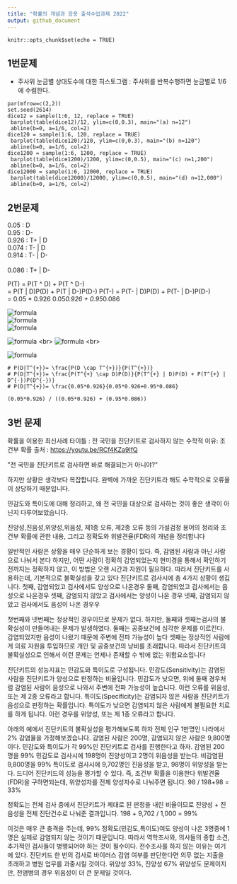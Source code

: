 ```yaml
---
title: "확률의 개념과 응용 출석수업과제 2022"
output: github_document
---
```


```{r setup, include=FALSE}
knitr::opts_chunk$set(echo = TRUE)
```


## 1번문제
- 주사위 눈금별 상대도수에 대한 히스토그램 : 주사위를 반복수행하면 눈금별로 1/6에 수렴한다.

```{r}
par(mfrow=c(2,2))
set.seed(2614)
dice12 = sample(1:6, 12, replace = TRUE)
 barplot(table(dice12)/12, ylim=c(0,0.3), main="(a) n=12")
 abline(b=0, a=1/6, col=2)
dice120 = sample(1:6, 120, replace = TRUE)
 barplot(table(dice120)/120, ylim=c(0,0.3), main="(b) n=120")
 abline(b=0, a=1/6, col=2)
dice1200 = sample(1:6, 1200, replace = TRUE)
 barplot(table(dice1200)/1200, ylim=c(0,0.5), main="(c) n=1,200")
 abline(b=0, a=1/6, col=2)
dice12000 = sample(1:6, 12000, replace = TRUE)
 barplot(table(dice12000)/12000, ylim=c(0,0.5), main="(d) n=12,000")
 abline(b=0, a=1/6, col=2)
```


## 2번문제
0.05 : D                    <br>
0.95 : D-                   <br>
0.926  :  T+ | D            <br>
0.074  :  T-  | D           <br>
0.914  :  T-  | D-          <br>  
0.086  :  T+ | D-           <br>

P(T) = P(T ^ D) + P(T ^ D-)       
        = P(T | D)P(D) + P(T | D-)P(D-)
P(T-)  = P(T- | D)P(D) + P(T- | D-)P(D-)    
= 0.05 * 0.926
 0.05*0.926 + 0.95*0.086
 
![formula](https://latex.codecogs.com/svg.image?P(T)%20=%20P(T%20%5Ccap%20D)%20&plus;%20P(T%20%5Ccap%20D-)%20)    <br>
![formula](https://latex.codecogs.com/svg.image?P(T%20%7C%20D)P(D)%20&plus;%20P(T%20%7C%20D-)P(D-)%20)          <br>
![formula](https://latex.codecogs.com/svg.image?P(T-)=%20P(T-%20%7C%20D)P(D)%20&plus;%20P(T-%20%7C%20D-)P(D-)%20) <br>

 
![formula](https://latex.codecogs.com/svg.image?P(D%7CT%5E%7B&plus;%7D)=%20%5Cfrac%7BP(D%20%5Ccap%20T%5E%7B&plus;%7D)%7D%7BP(T%5E%7B&plus;%7D)%7D)  <br>
![formula](https://latex.codecogs.com/svg.image?P(D%7CT%5E%7B&plus;%7D)=%20%5Cfrac%7BP(T%5E%7B&plus;%7D%20%5Ccap%20D)P(D)%7D%7BP(T%5E%7B&plus;%7D%20%7C%20D)P(D)%20&plus;%20P(T%5E%7B&plus;%7D%20%7C%20D%5E%7B-%7D)P(D%5E%7B-%7D)%7D)  <br>


![formula](https://latex.codecogs.com/svg.image?P(D%7CT%5E%7B&plus;%7D)=%20%5Cfrac%7B0.05*0.926%7D%7B0.05*0.926&plus;0.95*0.086%7D)
```{r, echo=FALSE}
# P(D|T^{+})= \frac{P(D \cap T^{+})}{P(T^{+})}
# P(D|T^{+})= \frac{P(T^{+} \cap D)P(D)}{P(T^{+} | D)P(D) + P(T^{+} | D^{-})P(D^{-})}
# P(D|T^{+})= \frac{0.05*0.926}{0.05*0.926+0.95*0.086}

(0.05*0.926) / ((0.05*0.926) + (0.95*0.086))
```

## 3번 문제
확률을 이용한 최신사례
타이틀 : 전 국민을 진단키트로 검사하지 않는 수학적 이유: 조건부 확률
출처 : https://youtu.be/RCf4KZa9IfQ

"전 국민을 진단키트로 검사하면 바로 해결되는거 아니야?"

하지만 상황은 생각보다 복잡합니다.
완벽에 가까운 진단키트라 해도 수학적으로 오류율이 상당하기 때문입니다.

민감도와 특이도에 대해 정리하고, 왜 전 국민을 대상으로 검사하는 것이 좋은 생각이 아닌지 다루어보았습니다.

진양성,진음성,위양성,위음성, 제1종 오류, 제2종 오류 등의 가설검정 용어의 정리와 조건부 확률에 관한 내용, 그리고 정확도와 위발견율(FDR)의 개념을 정리합니다


일반적인 사람은 상황을 매우 단순하게 보는 경황이 있다.
즉, 감염된 사람과 아닌 사람으로 나눠서 본다
하지만, 어떤 사람이 정확히 감염되었는지 현미경을 통해서 확인하기 전까지는 정확하지 않고,
이 방법은 오랜 시간과 자원이 필요하다.
따라서 진단키트를 사용하는데, 기본적으로 불확실성을 갖고 있다
진단키트로 검사시에 총 4가지 상황이 생깁니다.
첫째, 감염되었고 검사에서도 양성으로 나온경우
둘째, 감염되었고 검사에서는 음성으로 나온경우
셋째, 감염되지 않았고 검사에서는 양성이 나온 경우
넷째, 감염되지 않았고 검사에서도 음성이 나온 경우우

첫번째와 넷번째는 정상적인 경우이므로 문제가 없다.
하지만, 둘째와 셋째는검사의 불확실성이 만들어내는 문제가 발생하였다.
둘째는 공중보건에 심각한 문제를 이르킨다. 감염되었지만 음성이 나왔기 때문에 주변에 전파 가능성이 높다
셋째는 정상적인 사람에게 의료 자원을 투입하므로 개인 및 공중보건의 낭비를 초래합니다.
따라서 진단키트의 불확실성으로 인해서 이런 문제는 언제나 존재할 수 밖에 없는 위험요소입니다

진단키트의 성능지표는 민감도와 특이도로 구성됩니다.
민감도(Sensitivity)는 감염된 사람을 진단키트가 양성으로 판정하는 비율입니다. 민감도가 낮으면, 위에 둘째 경우처럼
감염된 사람이 음성으로 나와서 주변에 전파 가능성이 높습니다.
이런 오류를 위음성, 또는 제 2종 오류라고 합니다.
특이도(Specificity)는 감염되자 않은 사람을 진단키트가 음성으로 판정하는 확률입니다.
특이도가 낮으면 감염되지 않은 사람에게 불필요한 치료를 하게 됩니다.
이런 경우를 위양성, 또는 제 1종 오류라고 합니다.

아래의 예에서 진단키트의 불확실성을 평가해보도록 하자
전체 인구 1만명인 나라에서 2% 감염율을 가정해보겠습니다.
감염된 사람은 200명, 감염되지 않은 사람은 9,800명이다.
민감도와 특이도가 각 99%인 진단키트로 검사를 진행한다고 하자.
감염된 200명을 99% 민감도로 검사시에 198명이 진양성이고 2명이 위음성을 받는다.
비감염된 9,800명을 99% 특이도로 검사시에 9,702명인 진음성을 받고, 98명이 위양성을 받는다.
드디어 진단키드의 성능을 평가할 수 있다. 즉, 조건부 확률을 이용한다
위발견율(FDR)을 구하면되는데, 위양성자를 전체 양성자수로 나눠주면 됩니다.
98 / 198+98 = 33%

정확도는 전체 검사 중에서 진단키트가 제대로 된 판정을 내린 비율이므로
진양성 + 진음성을 전체 진단건수로 나눠준 결과입니다.
198 + 9,702 / 1,000 = 99%

이것은 매우 큰 충격을 주는데, 99% 정확도(민감도,특이도)여도 양성이 나온 3명중에 1명은
실제로 감염되지 않는 것이기 때문입니다.
따라서 역학조사와, 의사들의 종합 소견, 추가적인 검사들이 병행되어야 하는 것이 필수이다.
전수조사를 하지 않는 이유는 여기에 있다.
진단키드 한 번의 검사로 바이러스 감염 여부를 판단한다면 의무 없는 지출을 초래하고 
병원 업무를 과중시킬 것이다. 위양성 33%, 진양성 67%
위양성도 문제이지만, 전염병의 경우 위음성이 더 큰 문제일 것이다.




